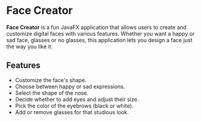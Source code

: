 # Face Creator

**Face Creator** is a fun JavaFX application that allows users to create and customize digital faces with various features. Whether you want a happy or sad face, glasses or no glasses, this application lets you design a face just the way you like it.

## Features

- Customize the face's shape.
- Choose between happy or sad expressions.
- Select the shape of the nose.
- Decide whether to add eyes and adjust their size.
- Pick the color of the eyebrows (black or white).
- Add or remove glasses for that studious look.
